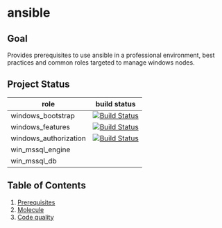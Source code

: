 # ansible

## Goal
Provides prerequisites to use ansible in a professional environment, best practices and common roles targeted to manage windows nodes.

## Project Status
| role | build status |
|--------|------------|
| windows_bootstrap | [![Build Status](https://dev.azure.com/ygo74/ansible/_apis/build/status/ansible-CI?branchName=master)](https://dev.azure.com/ygo74/ansible/_build/latest?definitionId=12&branchName=master) |
| windows_features | [![Build Status](https://dev.azure.com/ygo74/ansible/_apis/build/status/windows_features?branchName=master)](https://dev.azure.com/ygo74/ansible/_build/latest?definitionId=14&branchName=master) |
| windows_authorization | [![Build Status](https://dev.azure.com/ygo74/ansible/_apis/build/status/windows_authorization?branchName=master)](https://dev.azure.com/ygo74/ansible/_build/latest?definitionId=15&branchName=master) |
| win_mssql_engine | |
| win_mssql_db | |

## Table of Contents
1. [Prerequisites](documentation/00-prerequisites.md)
2. [Molecule](documentation/01-molecule.md)
3. [Code quality](documentation/02-code-quality.md)